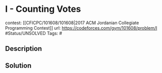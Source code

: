 # I - Counting Votes

contest: [[CFICPC/101608/101608|2017 ACM Jordanian Collegiate Programming Contest]]
url: https://codeforces.com/gym/101608/problem/I
#Status/UNSOLVED
Tags: #

## Description

## Solution

